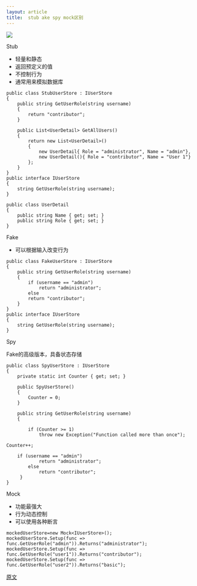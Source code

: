 ```yaml
---
layout: article
title:  stub ake spy mock区别
---
```


![](https://aws1.discourse-cdn.com/standard10/uploads/ministryoftesting/original/2X/9/9a0fc261409b85a3492265ba4d84c3571703b5e5.png)


Stub

* 轻量和静态
* 返回预定义的值
* 不控制行为
* 通常用来模拟数据库

```
public class StubUserStore : IUserStore  
{  
    public string GetUserRole(string username)  
    {  
        return "contributor";  
    }  
  
    public List<UserDetail> GetAllUsers()  
    {  
        return new List<UserDetail>()  
        {  
            new UserDetail{ Role = "administrator", Name = "admin"},  
            new UserDetail(){ Role = "contributor", Name = "User 1"}  
        };  
    }      
}  
public interface IUserStore  
{  
    string GetUserRole(string username);  
}  
  
public class UserDetail  
{  
    public string Name { get; set; }  
    public string Role { get; set; }  
}  
```

Fake

* 可以根据输入改变行为

```
public class FakeUserStore : IUserStore  
{  
    public string GetUserRole(string username)  
    {  
        if (username == "admin")  
            return "administrator";  
        else  
        return "contributor";  
    }      
}   
public interface IUserStore  
{  
    string GetUserRole(string username);  
}  
```

Spy

Fake的高级版本，具备状态存储

```
public class SpyUserStore : IUserStore  
{  
    private static int Counter { get; set; }  
  
    public SpyUserStore()  
    {  
        Counter = 0;  
    }  
  
    public string GetUserRole(string username)  
    {  
  
        if (Counter >= 1)  
            throw new Exception("Function called more than once");  
  
Counter++;  
       
    if (username == "admin")  
            return "administrator";  
        else  
            return "contributor";     
     }  
}   
```

Mock

* 功能最强大
* 行为动态控制
* 可以使用各种断言

```
mockedUserStore=new Mock<IUserStore>();  
mockedUserStore.Setup(func => func.GetUserRole("admin")).Returns("administrator");  
mockedUserStore.Setup(func => func.GetUserRole("user1")).Returns("contributor");  
mockedUserStore.Setup(func => func.GetUserRole("user2")).Returns("basic");  
```

[原文](https://www.c-sharpcorner.com/article/stub-vs-fake-vs-spy-vs-mock/)